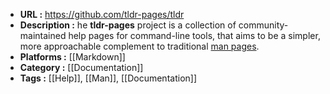 - **URL :** https://github.com/tldr-pages/tldr
- **Description :** he **tldr-pages** project is a collection of community-maintained help pages for command-line tools, that aims to be a simpler, more approachable complement to traditional [man pages](https://en.wikipedia.org/wiki/Man_page).
- **Platforms :** [[Markdown]]
- **Category :** [[Documentation]]
- **Tags :** [[Help]], [[Man]], [[Documentation]]